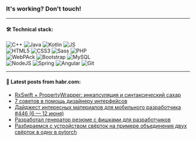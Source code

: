 ### It's working? Don't touch!

---

#### 🛠️ Technical stack:

![C++](https://img.shields.io/badge/C++-informational?logo=c%2B%2B&style=flat&logoColor=white&color=9C033A)
![Java](https://img.shields.io/badge/Java-informational?logo=java&style=flat&logoColor=white&color=007396)
![Kotlin](https://img.shields.io/badge/Kotlin-informational?logo=Kotlin&style=flat&logoColor=white&color=0095D5)
![JS](https://img.shields.io/badge/JS-informational?logo=javaScript&style=flat&logoColor=black&color=F7Df1E) <br>
![HTML5](https://img.shields.io/badge/HTML5-informational?logo=html5&style=flat&logoColor=white&color=E34F26)
![CSS3](https://img.shields.io/badge/CSS3-informational?logo=css3&style=flat&logoColor=white&color=157286)
![Sass](https://img.shields.io/badge/Saas-informational?logo=sass&style=flat&logoColor=white&color=hotpink)
![PHP](https://img.shields.io/badge/PHP-informational?logo=php&style=flat&logoColor=white&color=777BB4) <br>
![WebPAck](https://img.shields.io/badge/WebPack-informational?logo=webPack&style=flat&logoColor=white&color=FF6F00)
![Bootstrap](https://img.shields.io/badge/Bootstrap-informational?logo=Bootstrap&style=flat&logoColor=white&color=7952B3)
![MySQL](https://img.shields.io/badge/MySQL-informational?logo=MySQL&style=flat&logoColor=white&color=00f) <br>
![NodeJS](https://img.shields.io/badge/NodeJS-informational?logo=node.js&style=flat&logoColor=white&color=43853D)
![Spring](https://img.shields.io/badge/Spring-informational?logo=Spring&style=flat&logoColor=white&color=0A9EDC)
![Angular](https://img.shields.io/badge/Vue-informational?logo=vue.js&style=flat&logoColor=white&color=red)
![Git](https://img.shields.io/badge/Git-informational?logo=git&style=flat&logoColor=white&color=darkorange)

___

#### 💬 Latest posts from habr.com:

<!-- BLOG-POST-LIST:START -->
- [RxSwift + PropertyWrapper: инкапсуляция и синтаксический сахар](https://habr.com/ru/post/671036/?utm_source=habrahabr&utm_medium=rss&utm_campaign=671036)
- [7 советов в помощь дизайнеру интерфейсов](https://habr.com/ru/post/670992/?utm_source=habrahabr&utm_medium=rss&utm_campaign=670992)
- [Дайджест интересных материалов для мобильного разработчика #446 &lpar;6 — 12 июня&rpar;](https://habr.com/ru/post/671030/?utm_source=habrahabr&utm_medium=rss&utm_campaign=671030)
- [Разработал генератор резюме с фишками для разработчиков](https://habr.com/ru/post/671026/?utm_source=habrahabr&utm_medium=rss&utm_campaign=671026)
- [Разбираемся с устройством свёрток на примере объединения двух свёрток в одну в pytorch](https://habr.com/ru/post/671024/?utm_source=habrahabr&utm_medium=rss&utm_campaign=671024)
<!-- BLOG-POST-LIST:END -->
